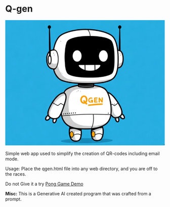 # Q-gen

![](/images/qgen.png)

Simple web app used to simplify the creation of QR-codes including email mode.

Usage:  Place the qgen.html file into any web directory, and you are off to the races.

Do not Give it a try  <a href="https://ashes00.github.io/Web-Pong/" target="_blank">Pong Game Demo</a>

**Misc:** This is a Generative AI created program that was crafted from a prompt.
